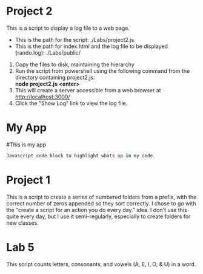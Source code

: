 Project 2
=========

This is a script to display a log file to a web page.<br>
<ul>
<li>This is the path for the script: ./Labs/project2.js</li>
<li>This is the path for index.html and the log file to be displayed (rando.log): ./Labs/public/</li>
</ul>

<ol>
<li>Copy the files to disk, maintaining the hierarchy</li>
<li>Run the script from powershell using the following command from the directory containing project2.js:<br>
<b>node project2.js &lt;enter&gt;</b></li>
<li>This will create a server accessible from a web browser at <a href=http://localhost:3000/>http://localhost:3000/</a></li>
<li>Click the "Show Log" link to view the log file.</li>
</ol>

My App
======

#This is my app

```javascript
Javascript code block to highlight whats up in my code
```

Project 1
=========
This is a script to create a series of numbered folders from a prefix, with the correct number of zeros appended so they sort correctly. I chose to go with the "create a script for an action you do every day." idea. I don't use this quite every day, but I use it semi-regularly, especially to create folders for new classes.



Lab 5
======

This script counts letters, consonants, and vowels (A, E, I, O, & U) in a word.


